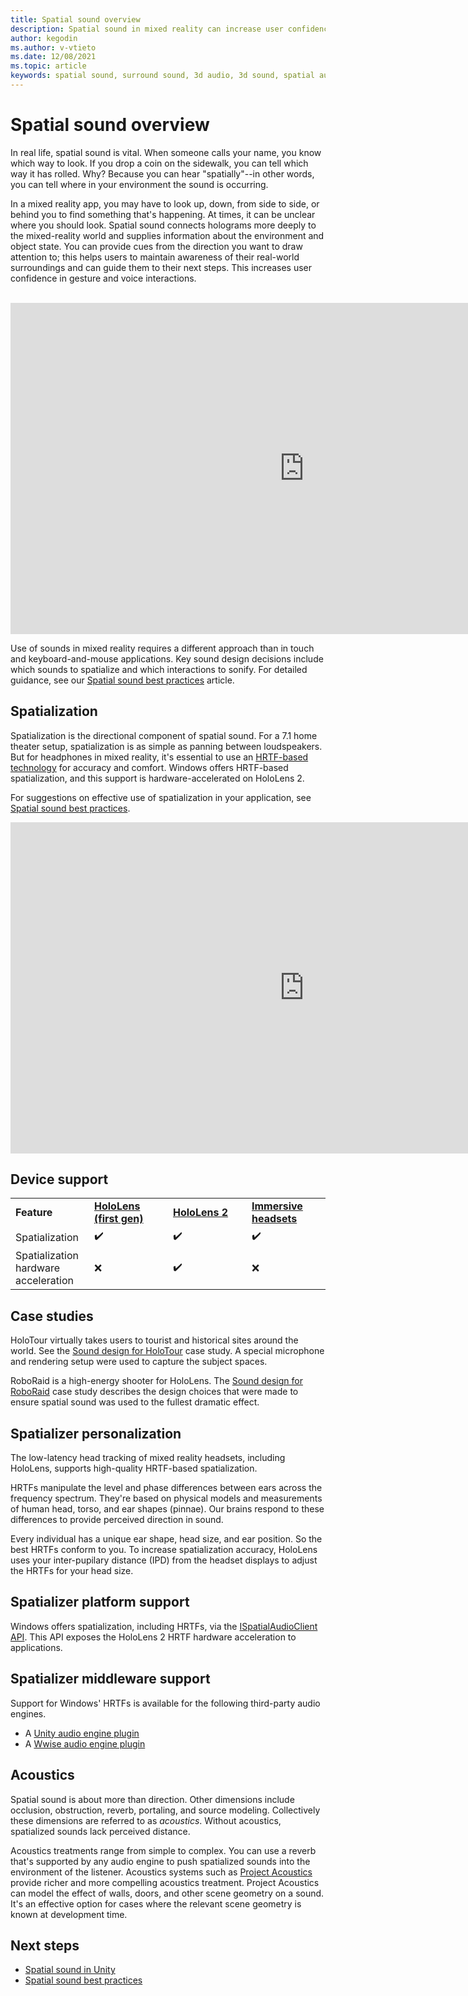 ```yaml
---
title: Spatial sound overview
description: Spatial sound in mixed reality can increase user confidence in UI interactions and immerse users in the experience.
author: kegodin
ms.author: v-vtieto
ms.date: 12/08/2021
ms.topic: article
keywords: spatial sound, surround sound, 3d audio, 3d sound, spatial audio, mixed reality headset, windows mixed reality headset, virtual reality headset, HoloLens, MRTK, Mixed Reality Toolkit, case studies, acoustics
---
```


# Spatial sound overview

In real life, spatial sound is vital. When someone calls your name, you know which way to look. If you drop a coin on the sidewalk, you can tell which way it has rolled. Why? Because you can hear "spatially"--in other words, you can tell where in your environment the sound is occurring.

In a mixed reality app, you may have to look up, down, from side to side, or behind you to find something that's happening. At times, it can be unclear where you should look. Spatial sound connects holograms more deeply to the mixed-reality world and supplies information about the environment and object state. You can provide cues from the direction you want to draw attention to; this helps users to maintain awareness of their real-world surroundings and can guide them to their next steps. This increases user confidence in gesture and voice interactions.

<br>

<iframe width="940" height="530" src="https://www.youtube.com/embed/aB3TDjYklmo" frameborder="0" allow="accelerometer; autoplay; encrypted-media; gyroscope; picture-in-picture" allowfullscreen></iframe>

<br>

 Use of sounds in mixed reality requires a different approach than in touch and keyboard-and-mouse applications. Key sound design decisions include which sounds to spatialize and which interactions to sonify. For detailed guidance, see our [Spatial sound best practices](spatial-sound-design.md) article.

## Spatialization

Spatialization is the directional component of spatial sound. For a 7.1 home theater setup, spatialization is as simple as panning between loudspeakers. But for headphones in mixed reality, it's essential to use an [HRTF-based technology](https://en.wikipedia.org/wiki/Head-related_transfer_function) for accuracy and comfort. Windows offers HRTF-based spatialization, and this support is hardware-accelerated on HoloLens 2.

 For suggestions on effective use of spatialization in your application, see [Spatial sound best practices](spatial-sound-design.md).

<iframe width="940" height="530" src="https://www.youtube.com/embed/PTPvx7mDon4" frameborder="0" allow="accelerometer; autoplay; encrypted-media; gyroscope; picture-in-picture" allowfullscreen></iframe>

## Device support

<table>
    <colgroup>
    <col width="25%" />
    <col width="25%" />
    <col width="25%" />
    <col width="25%" />
    </colgroup>
    <tr>
        <td><strong>Feature</strong></td>
        <td><a href="/hololens/hololens1-hardware"><strong>HoloLens (first gen)</strong></a></td>
        <td><a href="https://docs.microsoft.com/hololens/hololens2-hardware"><strong>HoloLens 2</strong></td>
        <td><a href="../discover/immersive-headset-hardware-details.md"><strong>Immersive headsets</strong></a></td>
    </tr>
     <tr>
        <td>Spatialization</td>
        <td>✔️</td>
        <td>✔️</td>
        <td>✔️</td>
    </tr>
     <tr>
        <td>Spatialization hardware acceleration</td>
        <td>❌</td>
        <td>✔️</td>
        <td>❌</td>
    </tr>
</table>

## Case studies

HoloTour virtually takes users to tourist and historical sites around the world. See the [Sound design for HoloTour](case-study-spatial-sound-design-for-holotour.md) case study. A special microphone and rendering setup were used to capture the subject spaces.

RoboRaid is a high-energy shooter for HoloLens. The [Sound design for RoboRaid](case-study-using-spatial-sound-in-roboraid.md) case study describes the design choices that were made to ensure spatial sound was used to the fullest dramatic effect.

## Spatializer personalization

The low-latency head tracking of mixed reality headsets, including HoloLens, supports high-quality HRTF-based spatialization.

HRTFs manipulate the level and phase differences between ears across the frequency spectrum. They're based on physical models and measurements of human head, torso, and ear shapes (pinnae). Our brains respond to these differences to provide perceived direction in sound.

Every individual has a unique ear shape, head size, and ear position. So the best HRTFs conform to you. To increase spatialization accuracy, HoloLens uses your inter-pupilary distance (IPD) from the headset displays to adjust the HRTFs for your head size.

## Spatializer platform support

Windows offers spatialization, including HRTFs, via the [ISpatialAudioClient API](/windows/win32/coreaudio/spatial-sound). This API exposes the HoloLens 2 HRTF hardware acceleration to applications.

## Spatializer middleware support

Support for Windows' HRTFs is available for the following third-party audio engines.
* A [Unity audio engine plugin](../develop/unity/spatial-sound-in-unity.md)
* A [Wwise audio engine plugin](https://www.audiokinetic.com/products/plug-ins/msspatial/)

## Acoustics

Spatial sound is about more than direction. Other dimensions include occlusion, obstruction, reverb, portaling, and source modeling. Collectively these dimensions are referred to as *acoustics*. Without acoustics, spatialized sounds lack perceived distance.

Acoustics treatments range from simple to complex. You can use a reverb that's supported by any audio engine to push spatialized sounds into the environment of the listener. Acoustics systems such as [Project Acoustics](/gaming/acoustics/what-is-acoustics)  provide richer and more compelling acoustics treatment. Project Acoustics can model the effect of walls, doors, and other scene geometry on a sound. It's an effective option for cases where the relevant scene geometry is known at development time.

## Next steps

- [Spatial sound in Unity](../develop/unity/spatial-sound-in-unity.md)
- [Spatial sound best practices](spatial-sound-design.md)